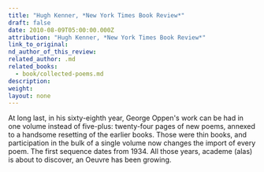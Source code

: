 ```yaml
---
title: "Hugh Kenner, *New York Times Book Review*"
draft: false
date: 2010-08-09T05:00:00.000Z
attribution: "Hugh Kenner, *New York Times Book Review*"
link_to_original:
nd_author_of_this_review:
related_author: .md
related_books:
  - book/collected-poems.md
description:
weight:
layout: none
---
```

At long last, in his sixty-eighth year, George Oppen's work can be had in one volume instead of five-plus: twenty-four pages of new poems, annexed to a handsome resetting of the earlier books. Those were thin books, and participation in the bulk of a single volume now changes the import of every poem. The first sequence dates from 1934. All those years, academe (alas) is about to discover, an Oeuvre has been growing.

